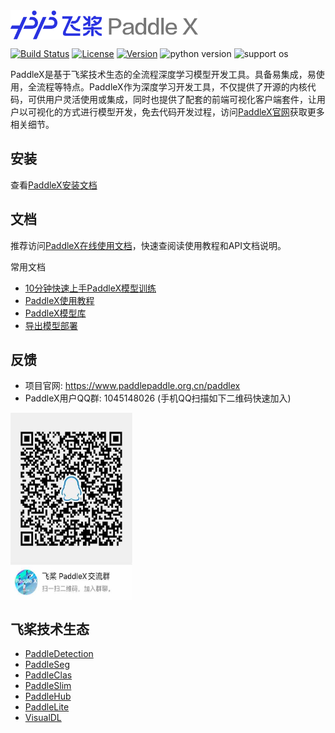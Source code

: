 <img src="./paddlex.png" width = "300" height = "47" alt="PaddleX" align=center />

[![Build Status](https://travis-ci.org/PaddlePaddle/PaddleX.svg?branch=release/v1.6)](https://travis-ci.org/PaddlePaddle/PaddleX)
[![License](https://img.shields.io/badge/license-Apache%202-red.svg)](LICENSE)
[![Version](https://img.shields.io/github/release/PaddlePaddle/PaddleX.svg)](https://github.com/PaddlePaddle/PaddleX/releases)
![python version](https://img.shields.io/badge/python-3.6+-orange.svg)
![support os](https://img.shields.io/badge/os-linux%2C%20win%2C%20mac-yellow.svg)

PaddleX是基于飞桨技术生态的全流程深度学习模型开发工具。具备易集成，易使用，全流程等特点。PaddleX作为深度学习开发工具，不仅提供了开源的内核代码，可供用户灵活使用或集成，同时也提供了配套的前端可视化客户端套件，让用户以可视化的方式进行模型开发，免去代码开发过程，访问[PaddleX官网](https://www.paddlepaddle.org.cn/paddlex)获取更多相关细节。
## 安装
查看[PaddleX安装文档](docs/install.md)

## 文档
推荐访问[PaddleX在线使用文档](https://paddlex.readthedocs.io/zh_CN/latest/index.html)，快速查阅读使用教程和API文档说明。

常用文档
- [10分钟快速上手PaddleX模型训练](docs/quick_start.md)
- [PaddleX使用教程](docs/tutorials)
- [PaddleX模型库](docs/model_zoo.md)
- [导出模型部署](docs/deploy.md)


## 反馈

- 项目官网: https://www.paddlepaddle.org.cn/paddlex
- PaddleX用户QQ群: 1045148026 (手机QQ扫描如下二维码快速加入)  
<img src="./QQGroup.jpeg" width="195" height="300" alt="QQGroup" align=center />


## 飞桨技术生态

- [PaddleDetection](https://github.com/PaddlePaddle/PaddleDetection)
- [PaddleSeg](https://github.com/PaddlePaddle/PaddleSeg)
- [PaddleClas](https://github.com/PaddlePaddle/PaddleClas)
- [PaddleSlim](https://github.com/PaddlePaddle/PaddleSlim)
- [PaddleHub](https://github.com/PaddlePaddle/PaddleHub)
- [PaddleLite](https://github.com/PaddlePaddle/Paddle-Lite)
- [VisualDL](https://github.com/PaddlePaddle/VisualDL)
